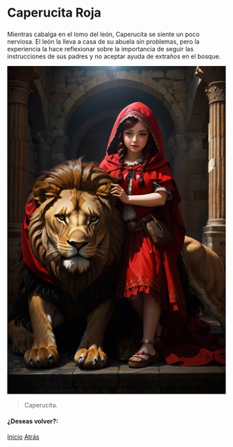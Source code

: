 # Caperucita Roja
##### 

Mientras cabalga en el lomo del león, Caperucita se siente un poco nerviosa. El león la lleva a casa de su abuela sin problemas, pero la experiencia la hace reflexionar sobre la importancia de seguir las instrucciones de sus padres y no aceptar ayuda de extraños en el bosque.

![](https://raw.githubusercontent.com/Linita-Arenas/Guion/develop/Caperucita%20Roja/Inicio/img/DreamShaper_v7_little_red_riding_hood_rides_a_lion_ancient_rom_0.jpg)

> Caperucita.

#### ¿Deseas volver?:
[Inicio](https://github.com/Linita-Arenas/Guion/blob/develop/README.md "Inicio")
[Atrás](https://github.com/Linita-Arenas/Guion/blob/develop/Caperucita%20Roja/Inicio/2/2.3.md "Atrás")
